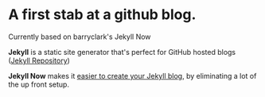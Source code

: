 # A first stab at a github blog.

Currently based on barryclark's Jekyll Now

**Jekyll** is a static site generator that's perfect for GitHub hosted blogs ([Jekyll Repository](https://github.com/jekyll/jekyll))

**Jekyll Now** makes it [easier to create your Jekyll blog](https://github.com/barryclark/jekyll-now), by eliminating a lot of the up front setup.
